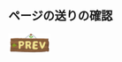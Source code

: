 ## ページの送りの確認
<div>
    <a href="https://github.com/TechnoIR63/prevTest.md"><img src="./icons/navigation_prev.png" width="15%" align="left"></a>
</div>

